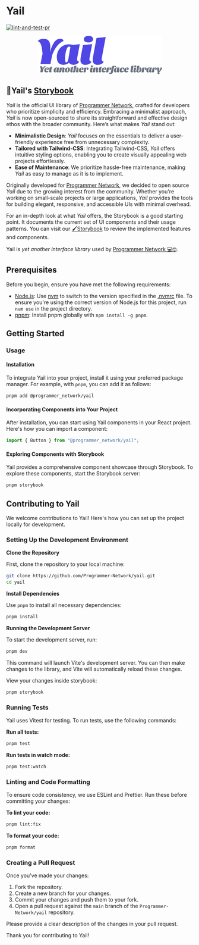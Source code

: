 # Yail

[![lint-and-test-pr](https://github.com/Programmer-Network/yail/actions/workflows/ci.yaml/badge.svg)](https://github.com/Programmer-Network/yail/actions/workflows/ci.yaml)

<p align="center">
  <img src="./assets/images/yail-logo.png">
</p>

## 🎨Yail's [Storybook](https://yail.programmer.network)

_Yail_ is the official UI library of
[Programmer Network](https://programmer.network), crafted for developers who
prioritize simplicity and efficiency. Embracing a minimalist approach, _Yail_ is
now open-sourced to share its straightforward and effective design ethos with
the broader community. Here’s what makes _Yail_ stand out:

- **Minimalistic Design**: _Yail_ focuses on the essentials to deliver a
  user-friendly experience free from unnecessary complexity.
- **Tailored with Tailwind-CSS**: Integrating Tailwind-CSS, _Yail_ offers
  intuitive styling options, enabling you to create visually appealing web
  projects effortlessly.
- **Ease of Maintenance**: We prioritize hassle-free maintenance, making _Yail_
  as easy to manage as it is to implement.

Originally developed for [Programmer Network](https://programmer.network), we
decided to open source _Yail_ due to the growing interest from the community.
Whether you're working on small-scale projects or large applications, _Yail_
provides the tools for building elegant, responsive, and accessible UIs with
minimal overhead.

For an in-depth look at what _Yail_ offers, the Storybook is a good starting
point. It documents the current set of UI components and their usage patterns.
You can visit our [🖌️Storybook](https://yail.programmer.network) to review the
implemented features and components.

Yail is _yet another interface library_ used by
[Programmer Network 💻🤓](https://programmer.network).

## Prerequisites

Before you begin, ensure you have met the following requirements:

- [Node.js](https://nodejs.org/en/): Use [nvm](https://github.com/nvm-sh/nvm) to
  switch to the version specified in the [.nvmrc](./.nvmrc) file. To ensure
  you're using the correct version of Node.js for this project, run `nvm use` in
  the project directory.
- [pnpm](https://pnpm.io/): Install pnpm globally with `npm install -g pnpm`.

## Getting Started

### Usage

#### Installation

To integrate Yail into your project, install it using your preferred package
manager. For example, with `pnpm`, you can add it as follows:

```bash
pnpm add @programmer_network/yail
```

#### Incorporating Components into Your Project

After installation, you can start using Yail components in your React project.
Here's how you can import a component:

```jsx
import { Button } from "@programmer_network/yail";
```

#### Exploring Components with Storybook

Yail provides a comprehensive component showcase through Storybook. To explore
these components, start the Storybook server:

```bash
pnpm storybook
```

## Contributing to Yail

We welcome contributions to Yail! Here's how you can set up the project locally
for development.

### Setting Up the Development Environment

**Clone the Repository**

First, clone the repository to your local machine:

```bash
git clone https://github.com/Programmer-Network/yail.git
cd yail
```

**Install Dependencies**

Use `pnpm` to install all necessary dependencies:

```bash
pnpm install
```

**Running the Development Server**

To start the development server, run:

```bash
pnpm dev
```

This command will launch Vite's development server. You can then make changes to
the library, and Vite will automatically reload these changes.

View your changes inside storybook:

```bash
pnpm storybook
```

### Running Tests

Yail uses Vitest for testing. To run tests, use the following commands:

**Run all tests:**

```bash
pnpm test
```

**Run tests in watch mode:**

```bash
pnpm test:watch
```

### Linting and Code Formatting

To ensure code consistency, we use ESLint and Prettier. Run these before
committing your changes:

**To lint your code:**

```bash
pnpm lint:fix
```

**To format your code:**

```bash
pnpm format
```

### Creating a Pull Request

Once you've made your changes:

1. Fork the repository.
2. Create a new branch for your changes.
3. Commit your changes and push them to your fork.
4. Open a pull request against the `main` branch of the
   `Programmer-Network/yail` repository.

Please provide a clear description of the changes in your pull request.

Thank you for contributing to Yail!
